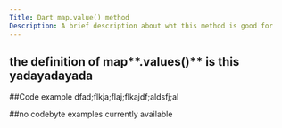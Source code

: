 ```yaml
---
Title: Dart map.value() method
Description: A brief description about wht this method is good for
---
```

## the definition of map**.values()** is this yadayadayada

##Code example
dfad;flkja;flaj;flkajdf;aldsfj;al

##no codebyte examples currently available
